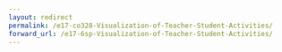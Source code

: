 ```yaml
---
layout: redirect
permalink: /e17-co328-Visualization-of-Teacher-Student-Activities/
forward_url: /e17-6sp-Visualization-of-Teacher-Student-Activities/
---
```

